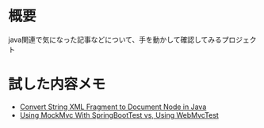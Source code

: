 # 概要

java関連で気になった記事などについて、手を動かして確認してみるプロジェクト<br>

# 試した内容メモ

- [Convert String XML Fragment to Document Node in Java](https://www.baeldung.com/java-xml-fragment-document-node)
- [Using MockMvc With SpringBootTest vs, Using WebMvcTest](https://www.baeldung.com/spring-mockmvc-vs-webmvctest)